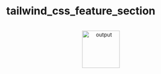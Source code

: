 # tailwind_css_feature_section

<p align="center">
  <br />
  <img width="100" src="./output.BMP" alt="output">
  <br />
  <br />
</p>
